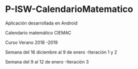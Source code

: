 # P-ISW-CalendarioMatematico
Aplicación desarrollada en Android

Calendario matemático CIEMAC

Curso Verano 2018 -2019 

Semana del 16 diciembre al 9 de enero 
-Iteración 1 y 2

Semana del 9 al 12 de enero
-Iteración 3
